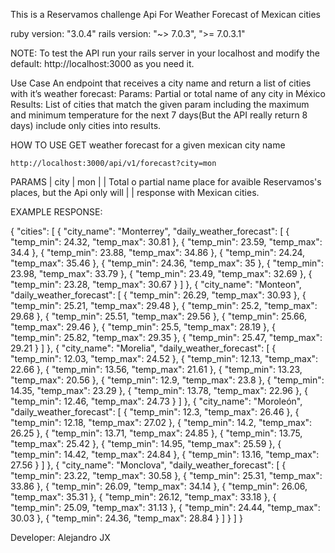 This is a Reservamos challenge Api For Weather Forecast of Mexican cities

ruby version: "3.0.4"
rails version: "~> 7.0.3", ">= 7.0.3.1"

NOTE: To test the API run your rails server in your localhost and modify the default: http://localhost:3000 as you need it.

Use Case
An endpoint that receives a city name and return a list of cities with it’s weather forecast:
    Params:
        Partial or total name of any city in México
    Results:
        List of cities that match the given param including the maximum and minimum temperature
        for the next 7 days(But the API really return 8 days) include only cities into results.


HOW TO USE
GET weather forecast for a given mexican city name

    http://localhost:3000/api/v1/forecast?city=mon

PARAMS
|    city        |    mon
|                |    Total o partial name place for avaible Reservamos's places, but the Api only will
|                |    response with Mexican cities.

EXAMPLE RESPONSE:

{
    "cities": [
        {
            "city_name": "Monterrey",
            "daily_weather_forecast": [
                {
                    "temp_min": 24.32,
                    "temp_max": 30.81
                },
                {
                    "temp_min": 23.59,
                    "temp_max": 34.4
                },
                {
                    "temp_min": 23.88,
                    "temp_max": 34.86
                },
                {
                    "temp_min": 24.24,
                    "temp_max": 35.46
                },
                {
                    "temp_min": 24.36,
                    "temp_max": 35
                },
                {
                    "temp_min": 23.98,
                    "temp_max": 33.79
                },
                {
                    "temp_min": 23.49,
                    "temp_max": 32.69
                },
                {
                    "temp_min": 23.28,
                    "temp_max": 30.67
                }
            ]
        },
        {
            "city_name": "Monteon",
            "daily_weather_forecast": [
                {
                    "temp_min": 26.29,
                    "temp_max": 30.93
                },
                {
                    "temp_min": 25.21,
                    "temp_max": 29.48
                },
                {
                    "temp_min": 25.2,
                    "temp_max": 29.68
                },
                {
                    "temp_min": 25.51,
                    "temp_max": 29.56
                },
                {
                    "temp_min": 25.66,
                    "temp_max": 29.46
                },
                {
                    "temp_min": 25.5,
                    "temp_max": 28.19
                },
                {
                    "temp_min": 25.82,
                    "temp_max": 29.35
                },
                {
                    "temp_min": 25.47,
                    "temp_max": 29.21
                }
            ]
        },
        {
            "city_name": "Morelia",
            "daily_weather_forecast": [
                {
                    "temp_min": 12.03,
                    "temp_max": 24.52
                },
                {
                    "temp_min": 12.13,
                    "temp_max": 22.66
                },
                {
                    "temp_min": 13.56,
                    "temp_max": 21.61
                },
                {
                    "temp_min": 13.23,
                    "temp_max": 20.56
                },
                {
                    "temp_min": 12.9,
                    "temp_max": 23.8
                },
                {
                    "temp_min": 14.35,
                    "temp_max": 23.29
                },
                {
                    "temp_min": 13.78,
                    "temp_max": 22.96
                },
                {
                    "temp_min": 12.46,
                    "temp_max": 24.73
                }
            ]
        },
        {
            "city_name": "Moroleón",
            "daily_weather_forecast": [
                {
                    "temp_min": 12.3,
                    "temp_max": 26.46
                },
                {
                    "temp_min": 12.18,
                    "temp_max": 27.02
                },
                {
                    "temp_min": 14.2,
                    "temp_max": 26.25
                },
                {
                    "temp_min": 13.71,
                    "temp_max": 24.85
                },
                {
                    "temp_min": 13.75,
                    "temp_max": 25.42
                },
                {
                    "temp_min": 14.95,
                    "temp_max": 25.59
                },
                {
                    "temp_min": 14.42,
                    "temp_max": 24.84
                },
                {
                    "temp_min": 13.16,
                    "temp_max": 27.56
                }
            ]
        },
        {
            "city_name": "Monclova",
            "daily_weather_forecast": [
                {
                    "temp_min": 23.22,
                    "temp_max": 30.58
                },
                {
                    "temp_min": 25.31,
                    "temp_max": 33.86
                },
                {
                    "temp_min": 26.09,
                    "temp_max": 34.14
                },
                {
                    "temp_min": 26.06,
                    "temp_max": 35.31
                },
                {
                    "temp_min": 26.12,
                    "temp_max": 33.18
                },
                {
                    "temp_min": 25.09,
                    "temp_max": 31.13
                },
                {
                    "temp_min": 24.44,
                    "temp_max": 30.03
                },
                {
                    "temp_min": 24.36,
                    "temp_max": 28.84
                }
            ]
        }
    ]
}

Developer: Alejandro JX